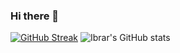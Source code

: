 ### Hi there 👋

[![GitHub Streak](https://streak-stats.demolab.com?user=babuibrar93&theme=highcontrast&border_radius=6.6&mode=weekly)](https://git.io/streak-stats)  ![Ibrar's GitHub stats](https://github-readme-stats.vercel.app/api?username=babuibrar93&show_icons=true&theme=vision-friendly-dark)

<!--
**babuibrar93/babuibrar93** is a ✨ _special_ ✨ repository because its `README.md` (this file) appears on your GitHub profile.

Here are some ideas to get you started:

- 🔭 I’m currently working on ...
- 🌱 I’m currently learning ...
- 👯 I’m looking to collaborate on ...
- 🤔 I’m looking for help with ...
- 💬 Ask me about ...
- 📫 How to reach me: ...
- 😄 Pronouns: ...
- ⚡ Fun fact: ...
-->
